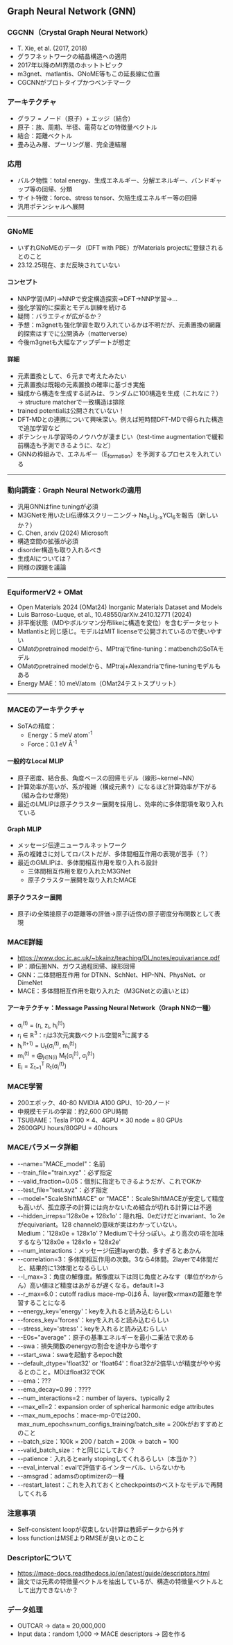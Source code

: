 ## Graph Neural Network (GNN)

### CGCNN（Crystal Graph Neural Network）
- T. Xie, et al. (2017, 2018)
- グラフネットワークの結晶構造への適用
- 2017年以降のMI界隈のホットトピック
- m3gnet、matlantis、GNoME等もこの延長線に位置
- CGCNNがプロトタイプかつベンチマーク

### アーキテクチャ
- グラフ = ノード（原子）+ エッジ（結合）
- 原子：族、周期、半径、電荷などの特徴量ベクトル
- 結合：距離ベクトル
- 畳み込み層、プーリング層、完全連結層

### 応用
- バルク物性：total energy、生成エネルギー、分解エネルギー、バンドギャップ等の回帰、分類
- サイト特徴：force、stress tensor、欠陥生成エネルギー等の回帰
- 汎用ポテンシャルへ展開

---

### GNoME
- いずれGNoMEのデータ（DFT with PBE）がMaterials projectに登録されるとのこと
- 23.12.25現在、まだ反映されていない

#### コンセプト
- NNP学習(MP)→NNPで安定構造探索→DFT→NNP学習→…
- 強化学習的に探索とモデル訓練を続ける
- 疑問：バラエティが広がるか？
- 予想：m3gnetも強化学習を取り入れているかは不明だが、元素置換の網羅的探索はすでに公開済み（matterverse）
- 今後m3gnetも大幅なアップデートが想定

#### 詳細
- 元素置換として、６元まで考えたみたい
- 元素置換は既報の元素置換の確率に基づき実施
- 組成から構造を生成する試みは、ランダムに100構造を生成（これなに？）→ structure matcherで一致構造は排除
- trained potentialは公開されていない！
- DFT-MDとの連携について興味深い。例えば短時間DFT-MDで得られた構造で追加学習など
- ポテンシャル学習時のノウハウが凄まじい（test-time augmentationで緩和前構造も予測できるように、など）
- GNNの枠組みで、エネルギー（E<sub>formation</sub>）を予測するプロセスを入れている

---

### 動向調査：Graph Neural Networkの適用
- 汎用GNNはfine tuningが必須
- M3GNetを用いたLi伝導体スクリーニング→ Na<sub>x</sub>Li<sub>3-x</sub>YCl<sub>6</sub>を報告（新しいか？）
- C. Chen, arxiv (2024) Microsoft
- 構造空間の拡張が必須
- disorder構造も取り入れるべき
- 生成AIについては？
- 同様の課題を議論

---

### EquiformerV2 + OMat
- Open Materials 2024 (OMat24) Inorganic Materials Dataset and Models
- Luis Barroso-Luque, et al., 10.48550/arXiv.2410.12771 (2024)
- 非平衡状態（MDやボルツマン分布likeに構造を変位）を含むデータセット
- Matlantisと同じ感じ。モデルはMIT licenseで公開されているので使いやすい
- OMatのpretrained modelから、MPtrajでfine-tuning：matbenchのSoTAモデル
- OMatのpretrained modelから、MPtraj+Alexandriaでfine-tuningモデルもある
- Energy MAE：10 meV/atom（OMat24テストスプリット）

---

### MACEのアーキテクチャ
- SoTAの精度：
  - Energy：5 meV atom<sup>-1</sup>
  - Force：0.1 eV Å<sup>-1</sup>

#### 一般的なLocal MLIP
- 原子密度、結合長、角度ベースの回帰モデル（線形~kernel~NN）
- 計算効率が高いが、系が複雑（構成元素↑）になるほど計算効率が下がる（組み合わせ爆発）
- 最近のLMLIPは原子クラスター展開を採用し、効率的に多体間項を取り入れている

#### Graph MLIP
- メッセージ伝達ニューラルネットワーク
- 系の複雑さに対してロバストだが、多体間相互作用の表現が苦手（？）
- 最近のGMLIPは、多体間相互作用を取り入れる設計
  - 三体間相互作用を取り入れたM3GNet
  - 原子クラスター展開を取り入れたMACE

#### 原子クラスター展開
- 原子iの全隣接原子の距離等の評価→原子i近傍の原子密度分布関数として表現

### MACE詳細
- https://www.doc.ic.ac.uk/~bkainz/teaching/DL/notes/equivariance.pdf
- IP：順伝搬NN、ガウス過程回帰、線形回帰
- GNN：二体間相互作用 for DTNN、SchNet、HIP-NN、PhysNet、or DimeNet
- MACE：多体間相互作用を取り入れた（M3GNetとの違いとは）

#### アーキテクチャ：Message Passing Neural Network（Graph NNの一種）
- σ<sub>i</sub><sup>(t)</sup> = (r<sub>i</sub>, z<sub>i</sub>, h<sub>i</sub><sup>(t)</sup>)
- r<sub>i</sub> ∈ ℝ<sup>3</sup>：r<sub>i</sub>は3次元実数ベクトル空間ℝ<sup>3</sup>に属する
- h<sub>i</sub><sup>(t+1)</sup> = U<sub>t</sub>(σ<sub>i</sub><sup>(t)</sup>, m<sub>i</sub><sup>(t)</sup>)
- m<sub>i</sub><sup>(t)</sup> = ⨁<sub>j∈N(i)</sub> M<sub>t</sub>(σ<sub>i</sub><sup>(t)</sup>, σ<sub>j</sub><sup>(t)</sup>)
- E<sub>i</sub> = Σ<sub>t=1</sub><sup>T</sup> R<sub>t</sub>(σ<sub>i</sub><sup>(t)</sup>)

### MACE学習
- 200エポック、40-80 NVIDIA A100 GPU、10-20ノード
- 中規模モデルの学習：約2,600 GPU時間
- TSUBAME：Tesla P100 × 4、4GPU × 30 node = 80 GPUs
- 2600GPU hours/80GPU = 40hours

### MACEパラメータ詳細

- --name="MACE_model"：名前
- --train_file="train.xyz"：必ず指定
- --valid_fraction=0.05：個別に指定もできるようだが、これでOKか
- --test_file="test.xyz"：必ず指定
- --model="ScaleShiftMACE" or "MACE"：ScaleShiftMACEが安定して精度も高いが、孤立原子の計算には向かないため結合が切れる計算には不適
- --hidden_irreps='128x0e + 128x1o'：隠れ相、0eだけだとinvariant、1o 2eがequivariant。128 channelの意味が実はわかっていない。Medium：'128x0e + 128x1o'？Mediumで十分っぽい。より高次の項を加味するなら'128x0e + 128x1o + 128x2e'
- --num_interactions：メッセージ伝達layerの数、多すぎるとあかん
- --correlation=3：多体間相互作用の次数。3なら4体間。2layerで4体間だと、結果的に13体間となるらしい
- --l_max=3：角度の解像度。解像度以下は同じ角度とみなす（単位がわからん）高い値ほど精度はあがるが遅くなる。default l=3
- --r_max=6.0：cutoff radius mace-mp-0は6 Å、layer数×rmaxの距離を学習することになる
- --energy_key='energy'：keyを入れると読み込むらしい
- --forces_key='forces'：keyを入れると読み込むらしい
- --stress_key='stress'：keyを入れると読み込むらしい
- --E0s="average"：原子の基準エネルギーを最小二乗法で求める
- --swa：損失関数のenergyの割合を途中から増やす
- --start_swa：swaを起動するepoch数
- --default_dtype='float32' or 'float64'：float32が2倍早いが精度がやや劣るとのこと。MDはfloat32でOK
- --ema：???
- --ema_decay=0.99：????
- --num_interactions=2：number of layers、typically 2
- --max_ell=2：expansion order of spherical harmonic edge attributes
- --max_num_epochs：mace-mp-0では200、max_num_epochs×num_configs_training/batch_site = 200kがおすすめとのこと
- --batch_size：100k × 200 / batch = 200k → batch = 100
- --valid_batch_size：↑と同じにしておく？
- --patience：入れるとearly stopingしてくれるらしい（本当か？）
- --eval_interval：evalで評価するインターバル、いらないかも
- --amsgrad：adamsのoptimizerの一種
- --restart_latest：これを入れておくとcheckpointsのベストなモデルで再開してくれる
### 注意事項
- Self-consistent loopが収束しない計算は教師データから外す
- loss functionはMSEよりRMSEが良いとのこと

### Descriptorについて
- https://mace-docs.readthedocs.io/en/latest/guide/descriptors.html
- 論文では元素の特徴量ベクトルを抽出しているが、構造の特徴量ベクトルとして出力できないか？

### データ処理
- OUTCAR → data ≈ 20,000,000
- Input data：random 1,000 → MACE descriptors → 図を作る